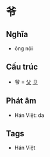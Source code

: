 # 爷

## Nghĩa

* ông nội

## Cấu trúc
* 爷 = [父](父.md) [卩](卩.md)

## Phát âm

* Hán Việt: da

## Tags
* Hán Việt

<script>window.HANZI_FIELD='爷';</script>

